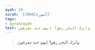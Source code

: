 ```yaml
---
ayah: 24
surah: '[[044|سورة]]'
tags:
- quran/ayah
text: واترك البحر رهوا ۖ إنهم جند مغرقون
---
```

> واترك البحر رهوا ۖ إنهم جند مغرقون
